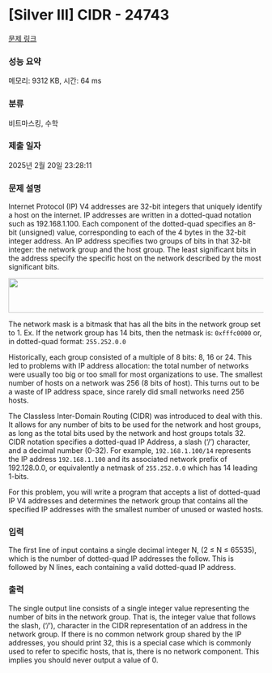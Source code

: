 # [Silver III] CIDR - 24743 

[문제 링크](https://www.acmicpc.net/problem/24743) 

### 성능 요약

메모리: 9312 KB, 시간: 64 ms

### 분류

비트마스킹, 수학

### 제출 일자

2025년 2월 20일 23:28:11

### 문제 설명

<p>Internet Protocol (IP) V4 addresses are 32-bit integers that uniquely identify a host on the internet. IP addresses are written in a dotted-quad notation such as 192.168.1.100. Each component of the dotted-quad specifies an 8-bit (unsigned) value, corresponding to each of the 4 bytes in the 32-bit integer address. An IP address specifies two groups of bits in that 32-bit integer: the network group and the host group. The least significant bits in the address specify the specific host on the network described by the most significant bits.</p>

<p style="text-align: center;"><img alt="" src="https://upload.acmicpc.net/db000669-5197-4a83-8e15-68d80c01a3c2/-/preview/" style="width: 728px; height: 68px;"></p>

<p>The network mask is a bitmask that has all the bits in the network group set to 1. Ex. If the network group has 14 bits, then the netmask is: <code>0xfffc0000</code> or, in dotted-quad format: <code>255.252.0.0</code></p>

<p>Historically, each group consisted of a multiple of 8 bits: 8, 16 or 24. This led to problems with IP address allocation: the total number of networks were usually too big or too small for most organizations to use. The smallest number of hosts on a network was 256 (8 bits of host). This turns out to be a waste of IP address space, since rarely did small networks need  256 hosts.</p>

<p>The Classless Inter-Domain Routing (CIDR) was introduced to deal with this. It allows for any number of bits to be used for the network and host groups, as long as the total bits used by the network and host groups totals 32. CIDR notation specifies a dotted-quad IP Address, a slash (‘/’) character, and a decimal number (0-32). For example, <code>192.168.1.100/14</code> represents the IP address <code>192.168.1.100</code> and its associated network prefix of 192.128.0.0, or equivalently a netmask of <code>255.252.0.0</code> which has 14 leading 1-bits.</p>

<p>For this problem, you will write a program that accepts a list of dotted-quad IP V4 addresses and determines the network group that contains all the specified IP addresses with the smallest number of unused or wasted hosts.</p>

### 입력 

 <p>The first line of input contains a single decimal integer N, (2 ≤ N ≤ 65535), which is the number of dotted-quad IP addresses the follow. This is followed by N lines, each containing a valid dotted-quad IP address.</p>

### 출력 

 <p>The single output line consists of a single integer value representing the number of bits in the network group. That is, the integer value that follows the slash, (‘/’), character in the CIDR representation of an address in the network group. If there is no common network group shared by the IP addresses, you should print 32, this is a special case which is commonly used to refer to specific hosts, that is, there is no network component. This implies you should never output a value of 0.</p>

